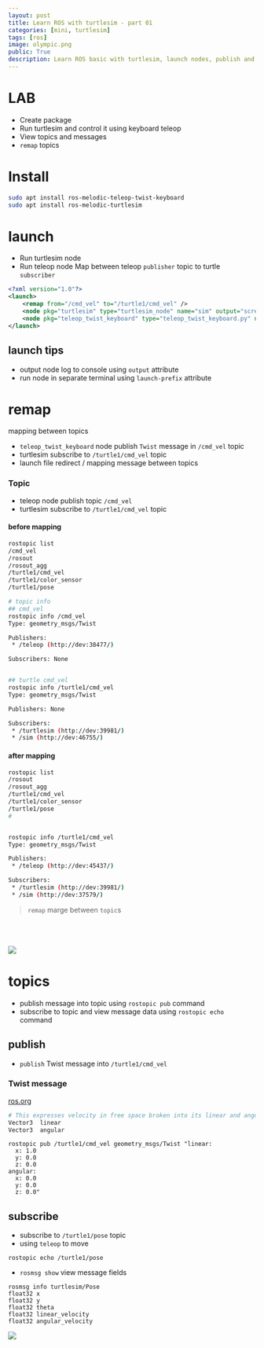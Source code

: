 ```yaml
---
layout: post
title: Learn ROS with turtlesim - part 01
categories: [mini, turtlesim]
tags: [ros]
image: olympic.png
public: True
description: Learn ROS basic with turtlesim, launch nodes, publish and subscribers and other ROS basics
---
```


# LAB
- Create package
- Run turtlesim and control it using keyboard teleop
- View topics and messages  
- `remap` topics

# Install
```bash
sudo apt install ros-melodic-teleop-twist-keyboard
sudo apt install ros-melodic-turtlesim
```

# launch
- Run turtlesim node
- Run teleop node
  Map between teleop `publisher` topic to turtle `subscriber`

```xml
<?xml version="1.0"?>
<launch>
    <remap from="/cmd_vel" to="/turtle1/cmd_vel" />
    <node pkg="turtlesim" type="turtlesim_node" name="sim" output="screen"/>
    <node pkg="teleop_twist_keyboard" type="teleop_twist_keyboard.py" name="teleop" output="screen" launch-prefix="xterm -e" />
</launch>
```

## launch tips
- output node log to console using `output` attribute
- run  node in separate terminal using `launch-prefix` attribute

# remap
mapping between topics
- `teleop_twist_keyboard` node publish `Twist` message in `/cmd_vel` topic
- turtlesim subscribe to `/turtle1/cmd_vel` topic
- launch file redirect / mapping message between topics

### Topic 
- teleop node publish topic `/cmd_vel`
- turtlesim subscribe to `/turtle1/cmd_vel` topic
  
#### before mapping
```bash
rostopic list
/cmd_vel
/rosout
/rosout_agg
/turtle1/cmd_vel
/turtle1/color_sensor
/turtle1/pose

# topic info
## cmd_vel
rostopic info /cmd_vel
Type: geometry_msgs/Twist

Publishers: 
 * /teleop (http://dev:38477/)

Subscribers: None


## turtle cmd_vel
rostopic info /turtle1/cmd_vel
Type: geometry_msgs/Twist

Publishers: None

Subscribers: 
 * /turtlesim (http://dev:39981/)
 * /sim (http://dev:46755/)

```

#### after mapping
```bash
rostopic list
/rosout
/rosout_agg
/turtle1/cmd_vel
/turtle1/color_sensor
/turtle1/pose
#


rostopic info /turtle1/cmd_vel
Type: geometry_msgs/Twist

Publishers: 
 * /teleop (http://dev:45437/)

Subscribers: 
 * /turtlesim (http://dev:39981/)
 * /sim (http://dev:37579/)

```

> `remap` marge between `topic`s
> 
&nbsp;  
&nbsp;  
&nbsp;  
![](/images/2019-11-21-20-58-48.png)

# topics
- publish message into topic using `rostopic pub` command
- subscribe to topic and view message data using `rostopic echo` command

## publish

- `publish` Twist message into `/turtle1/cmd_vel`

### Twist message
[ros.org](https://docs.ros.org/api/geometry_msgs/html/msg/Twist.html)

```bash
# This expresses velocity in free space broken into its linear and angular parts.
Vector3  linear
Vector3  angular
```

```
rostopic pub /turtle1/cmd_vel geometry_msgs/Twist "linear:
  x: 1.0
  y: 0.0
  z: 0.0
angular:
  x: 0.0
  y: 0.0
  z: 0.0" 

```

## subscribe
- subscribe to `/turtle1/pose` topic
- using `teleop` to move

```
rostopic echo /turtle1/pose
```

- `rosmsg show` view message fields
```
rosmsg info turtlesim/Pose
float32 x
float32 y
float32 theta
float32 linear_velocity
float32 angular_velocity
```

![](/images/2019-11-22-00-52-30.png)